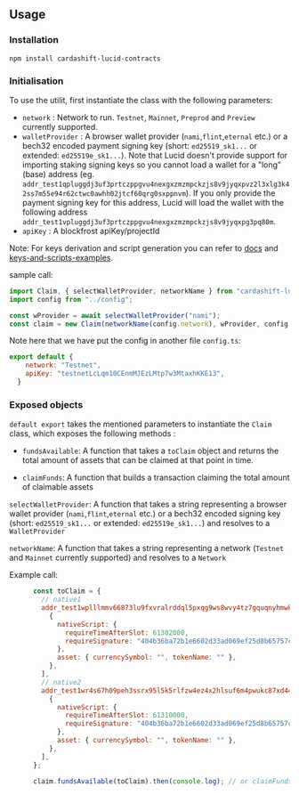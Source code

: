 ## Usage

### Installation
```
npm install cardashift-lucid-contracts
```

### Initialisation

To use the utilit, first instantiate the class with the following parameters:
* `network` : Network to run. `Testnet`, `Mainnet`, `Preprod` and `Preview` currently supported.
* `walletProvider` : A browser wallet provider (`nami`,`flint`,`eternal` etc.) or
  a bech32 encoded payment signing key (short: `ed25519_sk1...` or extended: `ed25519e_sk1...`). Note that Lucid doesn't provide support for importing staking signing keys so you cannot load a wallet for a "long" (base) address (eg. `addr_test1qpluggdj3uf3prtczppgvu4nexgxzmzmpckzjs8v9jyqxpvz2l3xlg3k42ss7m55e94r62ctwc0awhh02jtcf60qrg0sxppnvm`). If you only provide the payment signing key for this address, Lucid will load the wallet with the following address `addr_test1vpluggdj3uf3prtczppgvu4nexgxzmzmpckzjs8v9jyqxpg3pq80m`.
* `apiKey` : A blockfrost apiKey/projectId

Note: For keys derivation and script generation you can refer to [docs](docs) and [keys-and-scripts-examples](keys-and-scripts-examples).

sample call:
```js
import Claim, { selectWalletProvider, networkName } from "cardashift-lucid-contracts";
import config from "../config";

const wProvider = await selectWalletProvider("nami");
const claim = new Claim(networkName(config.network), wProvider, config.apiKey);
```
Note here that we have put the config in another file `config.ts`:
```js
export default {
    network: "Testnet",
    apiKey: "testnetLcLqm10CEnmMJEzLMtp7w3MtaxhKKE13",
  }

```

### Exposed objects

`default export` takes the mentioned parameters to instantiate the `Claim` class, which exposes the following methods :

* `fundsAvailable`: A function that takes a `toClaim` object  and returns the total amount of assets that can be claimed at that point in time.

* `claimFunds`: A function that builds a transaction claiming the total amount of claimable assets

`selectWalletProvider`: A function that takes a string representing a browser wallet provider (`nami`,`flint`,`eternal` etc.) or
  a bech32 encoded signing key (short: `ed25519_sk1...` or extended: `ed25519e_sk1...`) and resolves to a `WalletProvider`

`networkName`: A function that takes a string representing a network (`Testnet` and `Mainnet` currently supported) and resolves to a `Network`

Example call:
```js
      const toClaim = {
        // native1
        addr_test1wplllmmv66873lu9fxvralrddql5pxqg9ws8wvy4tz7gquqnyhmwk: [
          {
            nativeScript: {
              requireTimeAfterSlot: 61302000,
              requireSignature: "404b36ba72b1e6602d33ad069ef25d8b65757c8d728e02aa1a280cd8",
            },
            asset: { currencySymbol: "", tokenName: "" },
          },
        ],
        // native2
        addr_test1wr4s67h09peh3ssrx95l5k5rlfzw4ez4x2hlsuf6m4pwukc87xd44: [
          {
            nativeScript: {
              requireTimeAfterSlot: 61310000,
              requireSignature: "404b36ba72b1e6602d33ad069ef25d8b65757c8d728e02aa1a280cd8",
            },
            asset: { currencySymbol: "", tokenName: "" },
          },
        ],
      };

      claim.fundsAvailable(toClaim).then(console.log); // or claimFunds(toClaim)

```
